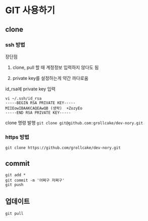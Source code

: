 # GIT 사용하기
## clone
### ssh 방법
장단점
1. clone, pull 할 때 계정정보 입력하지 않다도 됨

2. private key를 설정하는게 약간 까다로움

id_rsa에 private key 입력
```
vi ~/.ssh/id_rsa
-----BEGIN RSA PRIVATE KEY-----
MIIEowIBAAKCAQEAwQB (생략)  +ZozyEo
-----END RSA PRIVATE KEY-----
```
clone 명령 발행
`git clone git@github.com:grollcake/dev-nory.git`
### https 방법
`git clone https://github.com/grollcake/dev-nory.git`
## commit
```
git add *
git commit -m '어쩌구 저쩌구'
git push
```

## 업데이트
```
git pull
```
